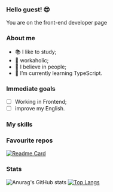 ### Hello guest! 😎
You are on the front-end developer page

### About me 
- 📚 I like to study;
- 🚀 workaholic;
- 🤘 I believe in people;
- 🌱 I’m currently learning TypeScript.

### Immediate goals
- [ ] Working in Frontend;
- [ ] improve my English.

### My skills

### Favourite repos
[![Readme Card](https://github-readme-stats.vercel.app/api/pin/?username=Der200&repo=https://github.com/Der200/react-project-kitchen-frontend)](https://github.com/anuraghazra/github-readme-stats)




### Stats
![Anurag's GitHub stats](https://github-readme-stats.vercel.app/api?username=Der200&show_icons=true)
[![Top Langs](https://github-readme-stats.vercel.app/api/top-langs/?username=Der200&layout=compact)](https://github.com/anuraghazra/github-readme-stats)

